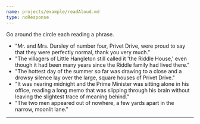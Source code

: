 ```yaml
---
name: projects/example/readAloud.md
type: noResponse
---
```


Go around the circle each reading a phrase.

- "Mr. and Mrs. Dursley of number four, Privet Drive, were proud to say that they were perfectly normal, thank you very much."
- "The villagers of Little Hangleton still called it 'the Riddle House,' even though it had been many years since the Riddle family had lived there."
- "The hottest day of the summer so far was drawing to a close and a drowsy silence lay over the large, square houses of Privet Drive."
- "It was nearing midnight and the Prime Minister was sitting alone in his office, reading a long memo that was slipping through his brain without leaving the slightest trace of meaning behind."
- "The two men appeared out of nowhere, a few yards apart in the narrow, moonlit lane."

---

